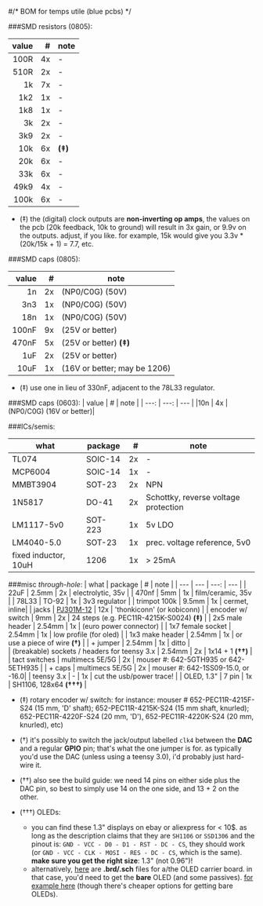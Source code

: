 #/* BOM for temps utile (blue pcbs) */


###SMD resistors (0805):

| value | # | note |
| ---: | ---: | --- |
|100R |		 4x | - |
| 510R |         2x | - |
| 1k  |       7x | - |
| 1k2  |         1x | - |
| 1k8  |         1x | - |
| 3k   |         2x | - |
| 3k9  |        2x | - |
| 10k  |         6x | **(‡)** |
| 20k  |         6x  | - | 
| 33k |          6x  | - |
| 49k9 |          4x | - |
| 100k |         6x | - |

- (‡) the (digital) clock outputs are **non-inverting op amps**, the values on the pcb (20k feedback, 10k to ground) will result in 3x gain, or 9.9v on the outputs. adjust, if you like. for example, 15k would give you 3.3v * (20k/15k + 1) = 7.7, etc.

###SMD caps (0805):

| value | # | note |
| ---: | ---: | --- |
| 1n    | 2x  |(NP0/C0G) (50V)|
|3n3   |1x |(NP0/C0G) (50V)|
|18n   | 1x |(NP0/C0G) (50V)|
|100nF | 9x | (25V or better)|
|470nF | 5x | (25V or better) **(‡)**|
| 1uF   | 2x | (25V or better)|
|10uF  | 1x |(16V or better; may be 1206)|

- (‡) use one in lieu of 330nF, adjacent to the 78L33 regulator.

###SMD caps (0603):
| value | # | note |
| ---: | ---: | --- |
|10n   | 4x | (NP0/C0G) (16V or better)|

###ICs/semis:

| what | package | # | note |
| --- | --- | ---: | --- |
| TL074 | SOIC-14 | 2x | - |
| MCP6004 | SOIC-14 | 1x | - |
| MMBT3904 | SOT-23 | 2x | NPN |
| 1N5817 | DO-41 | 2x | Schottky, reverse voltage protection|
| LM1117-5v0 | SOT-223 | 1x | 5v LDO |
| LM4040-5.0 | SOT-23 |  1x | prec. voltage reference, 5v0|
| fixed inductor, 10uH | 1206 | 1x |  > 25mA |

###misc *through-hole*:
| what | package | # | note |
| --- | --- | ---: | --- |
| 22uF | 2.5mm | 2x |  electrolytic, 35v | 
| 470nf | 5mm |  1x | film/ceramic, 35v | 
| 78L33 |  TO-92 | 1x | 3v3 regulator | 
| trimpot 100k | 9.5mm |  1x | cermet, inline| 
|  jacks | [PJ301M-12](https://www.thonk.co.uk/shop/3-5mm-jacks/) | 12x |  'thonkiconn' (or kobiconn) | 
| encoder w/ switch | 9mm | 2x | 24 steps (e.g. PEC11R-4215K-S0024) **(‡)**  | 
|  2x5 male header | 2.54mm |  1x |  (euro power connector) | 
|  1x7 female socket |  2.54mm  |  1x |  low profile (for oled) | 
|  1x3 make header |  2.54mm |  1x | or use a piece of wire **(†)**  | 
|  + jumper |  2.54mm |  1x |  ditto |  
|  (breakable) sockets / headers for teensy 3.x |  2.54mm | 2x | 1x14 + 1 **(††)** | 
| tact switches | multimecs 5E/5G | 2x  | mouser #: 642-5GTH935 or 642-5ETH935 |
| + caps | multimecs 5E/5G | 2x | mouser #: 642-1SS09-15.0, or -16.0| 
| teensy 3.x | - | 1x | cut the usb/power trace! |
| OLED, 1.3" | 7 pin | 1x | SH1106, 128x64 **(†††)** |

- (‡) rotary encoder w/ switch: for instance: mouser # 652-PEC11R-4215F-S24 (15 mm, 'D' shaft); 652-PEC11R-4215K-S24 (15 mm shaft, knurled); 652-PEC11R-4220F-S24 (20 mm, 'D'), 652-PEC11R-4220K-S24 (20 mm, knurled), etc)

- (†) it's possibly to switch the jack/output labelled `clk4` between the **DAC** and a regular **GPIO** pin; that's what the one jumper is for. as typically you'd use the DAC (unless using a teensy 3.0), i'd probably just hard-wire it.

- (††) also see the build guide: we need 14 pins on either side plus the DAC pin, so best to simply use 14 on the one side, and 13 + 2 on the other.

- (†††) OLEDs:
  - you can find these 1.3" displays on ebay or aliexpress for < 10$. as long as the description claims that they are `SH1106` or `SSD1306` and the pinout is: `GND - VCC - D0 - D1 - RST - DC - CS`, they should work (or `GND - VCC - CLK - MOSI - RES - DC - CS`, which is the same). **make sure you get the right size**: 1.3" (not 0.96")! 
  - alternatively, [here](https://github.com/mxmxmx/O_C/tree/master/hardware/gerbers/128x64_1_3_oled) are **.brd/.sch** files for a/the OLED carrier board. in that case, you'd need to get the **bare** OLED (and some passives). [for example here](http://www.buydisplay.com/default/serial-spi-1-3-inch-128x64-oled-display-module-ssd1306-white-on-black) (though there's cheaper options for getting bare OLEDs).















